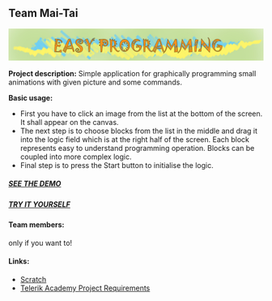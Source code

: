 ## Team Mai-Tai  
![logo ePro](/Project/img/ePro.jpg)


**Project description:** 
Simple application for graphically programming small animations with given picture and some commands.

**Basic usage:**
* First you have to click an image from the list at the bottom of the screen. It shall appear on the canvas.
* The next step is to choose blocks from the list in the middle and drag it into the logic field which is at the right half of the screen. Each block represents easy to understand programming operation. Blocks can be coupled into more complex logic.
* Final step is to press the Start button to initialise the logic.
##### [SEE THE DEMO](https://www.youtube.com/watch?v=dbEYMGE6Js0) 
##### [TRY IT YOURSELF](http://www.svrakata.net/)
#### Team members:
only if you want to!
#### Links:
* [Scratch](https://scratch.mit.edu/)
* [Telerik Academy Project Requirements](https://github.com/TelerikAcademy/JavaScript-UI-and-DOM/tree/master/Teamwork)

